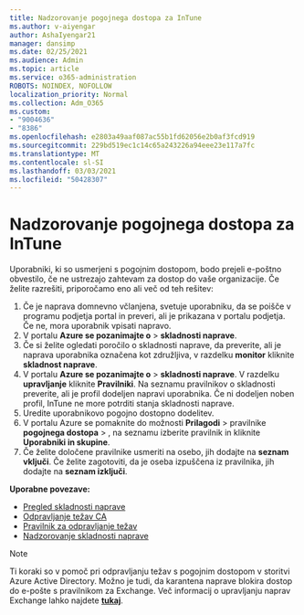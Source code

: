 ```yaml
---
title: Nadzorovanje pogojnega dostopa za InTune
ms.author: v-aiyengar
author: AshaIyengar21
manager: dansimp
ms.date: 02/25/2021
ms.audience: Admin
ms.topic: article
ms.service: o365-administration
ROBOTS: NOINDEX, NOFOLLOW
localization_priority: Normal
ms.collection: Adm_O365
ms.custom:
- "9004636"
- "8386"
ms.openlocfilehash: e2803a49aaf087ac55b1fd62056e2b0af3fcd919
ms.sourcegitcommit: 229bd519ec1c14c65a243226a94eee23e117a7fc
ms.translationtype: MT
ms.contentlocale: sl-SI
ms.lasthandoff: 03/03/2021
ms.locfileid: "50428307"
---
```

# <a name="monitor-intune-conditional-access"></a>Nadzorovanje pogojnega dostopa za InTune

Uporabniki, ki so usmerjeni s pogojnim dostopom, bodo prejeli e-poštno obvestilo, če ne ustrezajo zahtevam za dostop do vaše organizacije. Če želite razrešiti, priporočamo eno ali več od teh rešitev:

1. Če je naprava domnevno včlanjena, svetuje uporabniku, da se poišče v programu podjetja portal in preveri, ali je prikazana v portalu podjetja. Če ne, mora uporabnik vpisati napravo.
1. V portalu **Azure se pozanimajte o**  >  **skladnosti naprave**. 
1. Če si želite ogledati poročilo o skladnosti naprave, da preverite, ali je naprava uporabnika označena kot združljiva, v razdelku **monitor** kliknite **skladnost naprave**.
1. V portalu **Azure se pozanimajte o**  >  **skladnosti naprave**. V razdelku **upravljanje** kliknite **Pravilniki**. Na seznamu pravilnikov o skladnosti preverite, ali je profil dodeljen napravi uporabnika. Če ni dodeljen noben profil, InTune ne more potrditi stanja skladnosti naprave.
1. Uredite uporabnikovo pogojno dostopno dodelitev.
1. V portalu Azure se pomaknite do možnosti **Prilagodi**  >  pravilnike **pogojnega dostopa**  >  , na seznamu izberite pravilnik in kliknite **Uporabniki in skupine**.
1. Če želite določene pravilnike usmeriti na osebo, jih dodajte na **seznam vključi**. Če želite zagotoviti, da je oseba izpuščena iz pravilnika, jih dodajte na **seznam izključi**.

**Uporabne povezave:**

- [Pregled skladnosti naprave](https://docs.microsoft.com/intune/device-compliance-get-started)
- [Odpravljanje težav CA](https://docs.microsoft.com/intune/troubleshoot-conditional-access)
- [Pravilnik za odpravljanje težav](https://docs.microsoft.com/intune/troubleshoot-policies-in-microsoft-intune)
- [Nadzorovanje skladnosti naprave](https://docs.microsoft.com/intune/compliance-policy-monitor)

> [!NOTE]
> Ti koraki so v pomoč pri odpravljanju težav s pogojnim dostopom v storitvi Azure Active Directory. Možno je tudi, da karantena naprave blokira dostop do e-pošte s pravilnikom za Exchange. Več informacij o upravljanju naprav Exchange lahko najdete [**tukaj**](https://docs.microsoft.com/previous-versions/office/exchange-server-2010/ff959225(v=exchg.141)).
